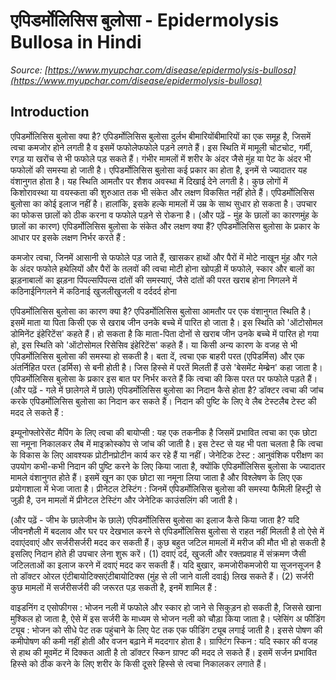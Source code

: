 # एपिडर्मोलिसिस बुलोसा - Epidermolysis Bullosa in Hindi
_Source: [https://www.myupchar.com/disease/epidermolysis-bullosa](https://www.myupchar.com/disease/epidermolysis-bullosa)_

## Introduction
एपिडर्मोलिसिस बुलोसा क्या है?
एपिडर्मोलिसिस बुलोसा दुर्लभ बीमारियोंबीमारियों का एक समूह है, जिसमें त्वचा कमजोर होने लगती है व इसमें फफोलेफफोले पड़ने लगते हैं। इस स्थिति में मामूली चोटचोट, गर्मी, रगड़ या खरोंच से भी फफोले पड़ सकते हैं। गंभीर मामलों में शरीर के अंदर जैसे मुंह या पेट के अंदर भी फफोलों की समस्या हो जाती है।
एपिडर्मोलिसिस बुलोसा कई प्रकार का होता है, इनमें से ज्यादातर यह वंशानुगत होता है। यह स्थिति आमतौर पर शैशव अवस्था में दिखाई देने लगती है। कुछ लोगों में किशोरावस्था या वयस्कता की शुरुआत तक भी संकेत और लक्षण ​विकसित नहीं होते हैं।
एपिडर्मोलिसिस बुलोसा का कोई इलाज नहीं है। हालांकि, इसके हल्के मामलों में उम्र के साथ सुधार हो सकता है। उपचार का फोकस छालों को ठीक करना व फफोले पड़ने से रोकना है।
(और पढ़ें - मुंह के छालों का कारणमुंह के छालों का कारण)
एपिडर्मोलिसिस बुलोसा के संकेत और लक्षण क्या हैं?
एपिडर्मोलिसिस बुलोसा के प्रकार के आधार पर इसके लक्षण निर्भर करते हैं :

कमजोर त्वचा, जिनमें आसानी से फफोले पड़ जाते हैं, खासकर हाथों और पैरों में
मोटे नाखून
मुंह और गले के अंदर फफोले
हथेलियों और पैरों के तलवों की त्वचा मोटी होना
खोपड़ी में फफोले, स्कार और बालों का झड़नाबालों का झड़ना
पिंपल्सपिंपल्स
दांतों की समस्याएं, जैसे दांतों की परत खराब होना
निगलने में कठिनाईनिगलने में कठिनाई
खुजलीखुजली व दर्ददर्द होना

एपिडर्मोलिसिस बुलोसा का कारण क्या है?
एपिडर्मोलिसिस बुलोसा आमतौर पर एक वंशानुगत स्थिति है। इसमें माता या पिता किसी एक से खराब जीन उनके बच्चे में पारित हो जाता है। इस स्थिति को 'ऑटोसोमल डोमिनेंट इंहेरिटेंस' कहते हैं। हो सकता है कि माता-पिता दोनों से खराब जीन उनके बच्चे में पारित हो गया हो, इस स्थिति को 'ऑटोसोमल रिसेसिव इंहेरिटेंस' कहते हैं। या किसी अन्य कारण के वजह से भी एपिडर्मोलिसिस बुलोसा की समस्या हो सकती है।
बता दें, त्वचा एक बाहरी परत (एपिडर्मिस) और एक अंतर्निहित परत (डर्मिस) से बनी होती है। जिस हिस्से में परतें मिलती हैं उसे 'बेसमेंट मेम्ब्रेन' कहा जाता है। एपिडर्मोलिसिस बुलोसा के प्रकार इस बात पर निर्भर करते हैं कि त्वचा की किस परत पर फफोले पड़ते हैं।
(और पढ़ें - गले में छालेगले में छाले)
एपिडर्मोलिसिस बुलोसा का निदान कैसे होता है?
डॉक्टर त्वचा की जांच करके एपिडर्मोलिसिस बुलोसा का निदान कर सकते हैं। निदान की पुष्टि के लिए वे लैब टेस्टलैब टेस्ट की मदद ले सकते हैं :

इम्यूनोफ्लोरेसेंट मैपिंग के लिए त्वचा की बायोप्सी : यह एक तकनीक है जिसमें प्रभावित त्वचा का एक छोटा सा नमूना निकालकर लैब में माइक्रोस्कोप से जांच की जाती है। इस टेस्ट से यह भी पता चलता है कि त्वचा के विकास के लिए आवश्यक प्रोटीनप्रोटीन कार्य कर रहे हैं या नहीं।
जेनेटिक टेस्ट : आनुवंशिक परीक्षण का उपयोग कभी-कभी निदान की पुष्टि करने के लिए किया जाता है, क्योंकि एपिडर्मोलिसिस बुलोसा के ज्यादातर मामले वंशानुगत होते हैं। इसमें खून का एक छोटा सा नमूना लिया जाता है और विश्लेषण के लिए एक प्रयोगशाला में भेजा जाता है।
प्रीनेटल टेस्टिंग : जिनमें एपिडर्मोलिसिस बुलोसा की समस्या फैमिली हिस्ट्री से जुड़ी है, उन मामलों में प्रीनेटल टेस्टिंग और जेनेटिक काउंसलिंग की जाती है।

(और पढ़ें - जीभ के छालेजीभ के छाले)
एपिडर्मोलिसिस बुलोसा का इलाज कैसे किया जाता है?
यदि जीवनशैली में बदलाव और घर पर देखभाल करने से एपिडर्मोलिसिस बुलोसा से राहत नहीं मिलती है तो ऐसे में दवाएंदवाएं और सर्जरीसर्जरी मदद कर सकती हैं। कुछ बहुत जटिल मामलों में मरीज की मौत भी हो सकती है इसलिए निदान होते ही उपचार लेना शुरू करें।
(1) दवाएं
दर्द, खुजली और रक्तप्रवाह में संक्रमण जैसी जटिलताओं का इलाज करने में दवाएं मदद कर सकती हैं। यदि बुखार, कमजोरीकमजोरी या सूजनसूजन है तो डॉक्टर ओरल एंटीबायोटिक्सएंटीबायोटिक्स (मुंह से ली जाने वाली दवाई) लिख सकते हैं।
(2) सर्जरी
कुछ मामलों में सर्जरीसर्जरी की जरूरत पड़ सकती है, इनमें शामिल हैं :

वाइडनिंग द एसो​फीगस : भोजन नली में फफोले और स्कार हो जाने से सिकुड़न हो सकती है, जिससे खाना मुश्किल हो जाता है, ऐसे में इस सर्जरी के माध्यम से भोजन नली को चौड़ा किया जाता है।
प्लेसिंग अ फीडिंग ट्यूब : भोजन को सीधे पेट तक पहुंचाने के लिए पेट तक एक फीडिंग ट्यूब लगाई जाती है। इससे पोषण की कमीपोषण की कमी नहीं होती और वजन बढ़ाने में मददगार होता है।
ग्राफ्टिंग स्किन : यदि स्कार की वजह से हाथ की मूवमेंट में दिक्कत आती है तो डॉक्टर स्किन ग्राफ्ट की मदद ले सकते हैं। इसमें सर्जन प्रभावित हिस्से को ठीक करने के लिए शरीर के किसी दूसरे हिस्से से त्वचा निकालकर लगाते हैं।


